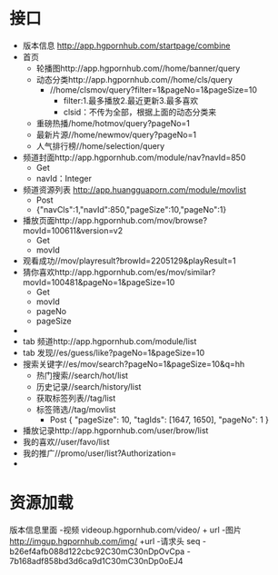 # 接口

- 版本信息 http://app.hgpornhub.com/startpage/combine
- 首页
	- 轮播图http://app.hgpornhub.com//home/banner/query
	- 动态分类http://app.hgpornhub.com//home/cls/query
		- //home/clsmov/query?filter=1&pageNo=1&pageSize=10
			- filter:1.最多播放2.最近更新3.最多喜欢
			- clsid：不传为全部，根据上面的动态分类来
	- 重磅热播/home/hotmov/query?pageNo=1
	- 最新片源//home/newmov/query?pageNo=1
	- 人气排行榜//home/selection/query
- 频道封面http://app.hgpornhub.com/module/nav?navId=850
	- Get
	- navId：Integer
- 频道资源列表 http://app.huangguaporn.com/module/movlist
	- Post
	- {"navCls":1,"navId":850,"pageSize":10,"pageNo":1} 
- 播放页面http://app.hgpornhub.com/mov/browse?movId=100611&version=v2
	- Get
	- movId
- 观看成功//mov/playresult?browId=2205129&playResult=1
- 猜你喜欢http://app.hgpornhub.com/es/mov/similar?movId=100481&pageNo=1&pageSize=10
	- Get
	- movId
	- pageNo
	- pageSize 
- 
- tab 频道http://app.hgpornhub.com/module/list
- tab 发现//es/guess/like?pageNo=1&pageSize=10
- 搜索关键字//es/mov/search?pageNo=1&pageSize=10&q=hh
	- 热门搜索//search/hot/list
	- 历史记录//search/history/list
	- 获取标签列表//tag/list
	- 标签筛选//tag/movlist
		- Post {
	"pageSize": 10,
	"tagIds": [1647, 1650],
	"pageNo": 1
} 	
- 播放记录http://app.hgpornhub.com/user/brow/list
- 我的喜欢//user/favo/list
- 我的推广//promo/user/list?Authorization=
- 


# 资源加载

版本信息里面
-视频 videoup.hgpornhub.com/video/ + url
-图片 http://imgup.hgpornhub.com/img/ +url
-请求头 seq
	- b26ef4afb088d122cbc92C30mC30nDpOvCpa
	- 7b168adf858bd3d6ca9d1C30mC30nDp0oEJ4




